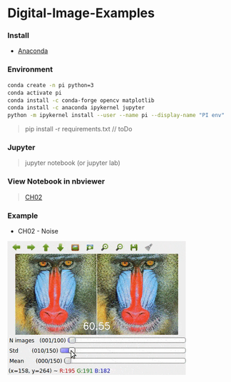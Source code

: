 # Digital-Image-Examples

### Install
* [Anaconda](https://www.anaconda.com/download/)

### Environment 

``` sh
conda create -n pi python=3
conda activate pi
conda install -c conda-forge opencv matplotlib
conda install -c anaconda ipykernel jupyter
python -m ipykernel install --user --name pi --display-name "PI env"
```

> pip install -r requirements.txt // toDo

### Jupyter 
> jupyter notebook 
(or jupyter lab)

### View Notebook in nbviewer
> [CH02](https://nbviewer.jupyter.org/github/CarlosPena00/Digital-Image-Processing-Hands-On/blob/master/notebooks/chapter02.ipynb)

### Example
* CH02 - Noise

![](data/ch02_noise.gif)
